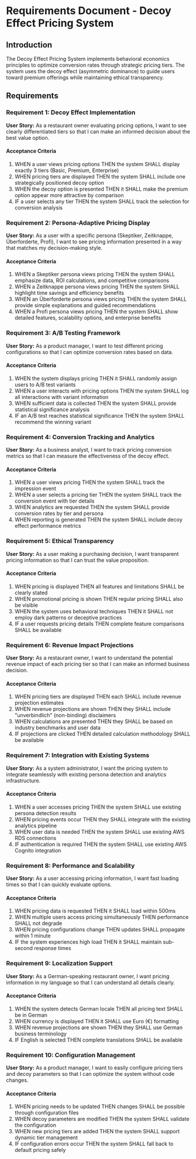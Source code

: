 # Requirements Document - Decoy Effect Pricing System

## Introduction

The Decoy Effect Pricing System implements behavioral economics principles to optimize conversion rates through strategic pricing tiers. The system uses the decoy effect (asymmetric dominance) to guide users toward premium offerings while maintaining ethical transparency.

## Requirements

### Requirement 1: Decoy Effect Implementation

**User Story:** As a restaurant owner evaluating pricing options, I want to see clearly differentiated tiers so that I can make an informed decision about the best value option.

#### Acceptance Criteria

1. WHEN a user views pricing options THEN the system SHALL display exactly 3 tiers (Basic, Premium, Enterprise)
2. WHEN pricing tiers are displayed THEN the system SHALL include one strategically positioned decoy option
3. WHEN the decoy option is presented THEN it SHALL make the premium option appear more attractive by comparison
4. IF a user selects any tier THEN the system SHALL track the selection for conversion analysis

### Requirement 2: Persona-Adaptive Pricing Display

**User Story:** As a user with a specific persona (Skeptiker, Zeitknappe, Überforderte, Profi), I want to see pricing information presented in a way that matches my decision-making style.

#### Acceptance Criteria

1. WHEN a Skeptiker persona views pricing THEN the system SHALL emphasize data, ROI calculations, and competitive comparisons
2. WHEN a Zeitknappe persona views pricing THEN the system SHALL highlight time savings and efficiency benefits
3. WHEN an Überforderte persona views pricing THEN the system SHALL provide simple explanations and guided recommendations
4. WHEN a Profi persona views pricing THEN the system SHALL show detailed features, scalability options, and enterprise benefits

### Requirement 3: A/B Testing Framework

**User Story:** As a product manager, I want to test different pricing configurations so that I can optimize conversion rates based on data.

#### Acceptance Criteria

1. WHEN the system displays pricing THEN it SHALL randomly assign users to A/B test variants
2. WHEN a user interacts with pricing options THEN the system SHALL log all interactions with variant information
3. WHEN sufficient data is collected THEN the system SHALL provide statistical significance analysis
4. IF an A/B test reaches statistical significance THEN the system SHALL recommend the winning variant

### Requirement 4: Conversion Tracking and Analytics

**User Story:** As a business analyst, I want to track pricing conversion metrics so that I can measure the effectiveness of the decoy effect.

#### Acceptance Criteria

1. WHEN a user views pricing THEN the system SHALL track the impression event
2. WHEN a user selects a pricing tier THEN the system SHALL track the conversion event with tier details
3. WHEN analytics are requested THEN the system SHALL provide conversion rates by tier and persona
4. WHEN reporting is generated THEN the system SHALL include decoy effect performance metrics

### Requirement 5: Ethical Transparency

**User Story:** As a user making a purchasing decision, I want transparent pricing information so that I can trust the value proposition.

#### Acceptance Criteria

1. WHEN pricing is displayed THEN all features and limitations SHALL be clearly stated
2. WHEN promotional pricing is shown THEN regular pricing SHALL also be visible
3. WHEN the system uses behavioral techniques THEN it SHALL not employ dark patterns or deceptive practices
4. IF a user requests pricing details THEN complete feature comparisons SHALL be available

### Requirement 6: Revenue Impact Projections

**User Story:** As a restaurant owner, I want to understand the potential revenue impact of each pricing tier so that I can make an informed business decision.

#### Acceptance Criteria

1. WHEN pricing tiers are displayed THEN each SHALL include revenue projection estimates
2. WHEN revenue projections are shown THEN they SHALL include "unverbindlich" (non-binding) disclaimers
3. WHEN calculations are presented THEN they SHALL be based on industry benchmarks and user data
4. IF projections are clicked THEN detailed calculation methodology SHALL be available

### Requirement 7: Integration with Existing Systems

**User Story:** As a system administrator, I want the pricing system to integrate seamlessly with existing persona detection and analytics infrastructure.

#### Acceptance Criteria

1. WHEN a user accesses pricing THEN the system SHALL use existing persona detection results
2. WHEN pricing events occur THEN they SHALL integrate with the existing analytics pipeline
3. WHEN user data is needed THEN the system SHALL use existing AWS RDS connections
4. IF authentication is required THEN the system SHALL use existing AWS Cognito integration

### Requirement 8: Performance and Scalability

**User Story:** As a user accessing pricing information, I want fast loading times so that I can quickly evaluate options.

#### Acceptance Criteria

1. WHEN pricing data is requested THEN it SHALL load within 500ms
2. WHEN multiple users access pricing simultaneously THEN performance SHALL not degrade
3. WHEN pricing configurations change THEN updates SHALL propagate within 1 minute
4. IF the system experiences high load THEN it SHALL maintain sub-second response times

### Requirement 9: Localization Support

**User Story:** As a German-speaking restaurant owner, I want pricing information in my language so that I can understand all details clearly.

#### Acceptance Criteria

1. WHEN the system detects German locale THEN all pricing text SHALL be in German
2. WHEN currency is displayed THEN it SHALL use Euro (€) formatting
3. WHEN revenue projections are shown THEN they SHALL use German business terminology
4. IF English is selected THEN complete translations SHALL be available

### Requirement 10: Configuration Management

**User Story:** As a product manager, I want to easily configure pricing tiers and decoy parameters so that I can optimize the system without code changes.

#### Acceptance Criteria

1. WHEN pricing needs to be updated THEN changes SHALL be possible through configuration files
2. WHEN decoy parameters are modified THEN the system SHALL validate the configuration
3. WHEN new pricing tiers are added THEN the system SHALL support dynamic tier management
4. IF configuration errors occur THEN the system SHALL fall back to default pricing safely